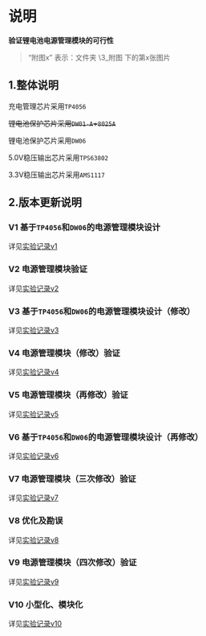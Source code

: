 # 说明

**验证锂电池电源管理模块的可行性**

> “附图x” 表示：文件夹  \3_附图 下的第x张图片

## 1.整体说明

充电管理芯片采用`TP4056`

~~锂电池保护芯片采用`DW01-A`+`8025A`~~

锂电池保护芯片采用`DW06`

5.0V稳压输出芯片采用`TPS63802`

3.3V稳压输出芯片采用`AMS1117`

## 2.版本更新说明

### V1 基于`TP4056`和`DW06`的电源管理模块设计

详见[实验记录v1](2_实验记录\v1_20240630\README.md)

### V2 电源管理模块验证

详见[实验记录v2](2_实验记录\v2_20240713\README.md)

### V3 基于`TP4056`和`DW06`的电源管理模块设计（修改）

详见[实验记录v3](2_实验记录\v3_20240716\README.md)

### V4 电源管理模块（修改）验证

详见[实验记录v4](2_实验记录\v4_20240723\README.md)

### V5 电源管理模块（再修改）验证

详见[实验记录v5](2_实验记录\v5_20240727\README.md)

### V6 基于`TP4056`和`DW06`的电源管理模块设计（再修改）

详见[实验记录v6](2_实验记录\v6_20240729\README.md)

### V7 电源管理模块（三次修改）验证

详见[实验记录v7](2_实验记录\v7_20240731\README1.md)

### V8 优化及勘误

详见[实验记录v8](2_实验记录\v8_20240808\README.md)

### V9 电源管理模块（四次修改）验证

详见[实验记录v9](2_实验记录\v9_20240814\README.md)

### V10 小型化、模块化

详见[实验记录v10](2_实验记录\v10_\README.md)
